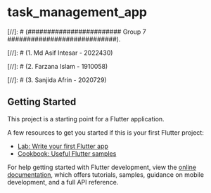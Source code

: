 # task_management_app

[//]: # (########################  Group 7 ############################). </br>

[//]: # (1. Md Asif Intesar - 2022430) </br>

[//]: # (2. Farzana Islam - 1910058) </br>

[//]: # (3. Sanjida Afrin - 2020729) </br>


## Getting Started

This project is a starting point for a Flutter application.

A few resources to get you started if this is your first Flutter project:

- [Lab: Write your first Flutter app](https://docs.flutter.dev/get-started/codelab)
- [Cookbook: Useful Flutter samples](https://docs.flutter.dev/cookbook)

For help getting started with Flutter development, view the
[online documentation](https://docs.flutter.dev/), which offers tutorials,
samples, guidance on mobile development, and a full API reference.
